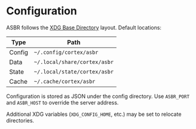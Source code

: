 # Configuration

ASBR follows the [XDG Base Directory](https://specifications.freedesktop.org/basedir-spec/latest/) layout. Default locations:

| Type | Path |
| ---- | ---- |
| Config | `~/.config/cortex/asbr` |
| Data | `~/.local/share/cortex/asbr` |
| State | `~/.local/state/cortex/asbr` |
| Cache | `~/.cache/cortex/asbr` |

Configuration is stored as JSON under the config directory. Use `ASBR_PORT` and `ASBR_HOST` to override the server address.

Additional XDG variables (`XDG_CONFIG_HOME`, etc.) may be set to relocate directories.
